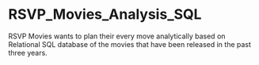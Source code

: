 # RSVP_Movies_Analysis_SQL
RSVP Movies wants to plan their every move analytically based on Relational SQL database of the movies that have been released in the past three years.
